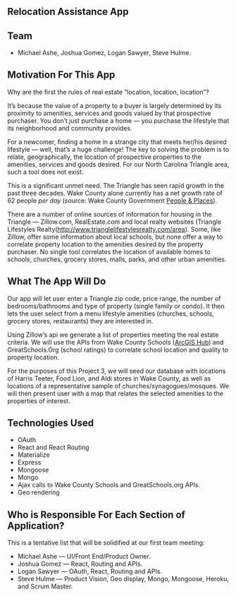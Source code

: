 # 
## Relocation Assistance App
## Team
* Michael Ashe, Joshua Gomez,  Logan Sawyer, Steve Hulme.

## Motivation For This App
Why are the first the rules of real estate “location, location, location”?

It’s because the value of a property to a buyer is largely determined by its proximity to amenities, services and goods valued by that prospective purchaser.  You don’t just purchase a home — you purchase the lifestyle that its neighborhood and community provides.

For a newcomer, finding a home in a strange city that meets her/his desired lifestyle — well, that’s a huge challenge!  The key to solving the problem is to relate, geographically, the location of prospective properties to the amenities, services and goods desired. For our North Carolina Triangle area, such a tool does not exist.

This is a significant unmet need. The Triangle has seen rapid growth in the past three decades. Wake County alone currently has a net growth rate of 62 people *per day* (source: Wake County Government [People & Places](http://www.wakegov.com/planning/peopleandplaces/Pages/default.aspx)).

There are a number of online sources of information for housing  in the Triangle — Zillow.com, RealEstate.com and local realty websites (Triangle Lifestyles Realty(http://www.trianglelifestylesrealty.com/area).  Some, like Zillow, offer some information about local schools, but none offer a way to correlate property location to the amenities desired by the property purchaser. No single tool correlates  the location of available homes to schools, churches, grocery stores, malls, parks, and other urban amenities.

## What The App Will Do
Our app will let user enter a Triangle zip code, price range, the number of bedrooms/bathrooms and type of property (single family or condo).  It  then lets the user select from a menu lifestyle amenities (churches, schools, grocery stores, restaurants) they are interested in.

Using Zillow’s api we generate a list of properties meeting the real estate criteria.  We will use the APIs from Wake County Schools ([ArcGIS Hub](https://data-wake.opendata.arcgis.com/datasets/wake-county-public-schools)) and GreatSchools.Org (school ratings) to correlate school location and quality to property location.

For the purposes of this Project 3, we will seed our database with locations of Harris Teeter, Food Lion, and Aldi stores in Wake County, as well as locations of a representative sample of churches/synagogues/mosques. We will then present user with a map that relates the selected amenities to the properties of interest.
## Technologies Used
* OAuth
* React and React Routing
* Materialize
* Express
* Mongoose
* Mongo
* Ajax calls to Wake County Schools and GreatSchools.org APIs.
* Geo rendering

## Who is Responsible For Each Section of Application?
This is a tentative list that will be solidified at our first team meeting:

* Michael Ashe — UI/Front End/Product Owner.
* Joshua Gomez — React, Routing and APIs.
* Logan Sawyer — OAuth, React, Routing and APIs.
* Steve Hulme — Product Vision, Geo display, Mongo, Mongoose, Heroku,  and Scrum Master.
